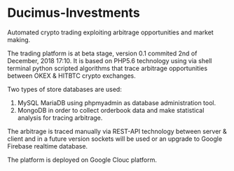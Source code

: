 # Ducimus-Investments
Automated crypto trading exploiting arbitrage opportunities and market making.

The trading platform is at beta stage, version 0.1 commited 2nd of December, 2018 17:10.
It is based on PHP5.6 technology using via shell terminal python scripted algorithms that trace arbitrage opportunities between OKEX & HITBTC crypto exchanges.

Two types of store databases are used:
1) MySQL MariaDB using phpmyadmin as database administration tool.
2) MongoDB in order to collect orderbook data and make statistical analysis for tracing arbitrage.

The arbitrage is traced manually via REST-API technology between server & client and in a future version sockets will be used or an upgrade to Google Firebase realtime database.

The platform is deployed on Google Clouc platform.
